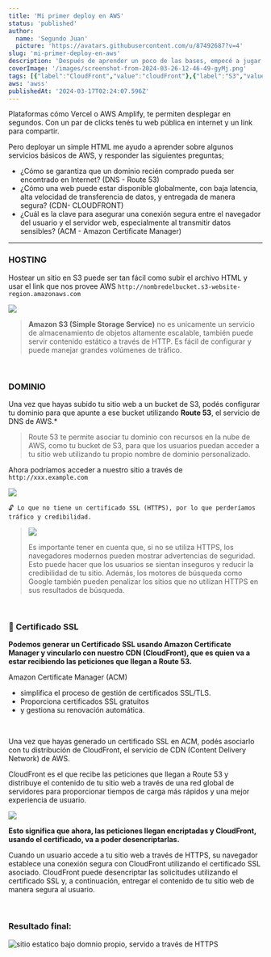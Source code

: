 ```yaml
---
title: 'Mi primer deploy en AWS'
status: 'published'
author:
  name: 'Segundo Juan'
  picture: 'https://avatars.githubusercontent.com/u/87492687?v=4'
slug: 'mi-primer-deploy-en-aws'
description: 'Después de aprender un poco de las bases, empecé a jugar un poco con algunos servicios basicos de AWS y desplegué un sitio estatico (HTML)'
coverImage: '/images/screenshot-from-2024-03-26-12-46-49-gyMj.png'
tags: [{"label":"CloudFront","value":"cloudFront"},{"label":"S3","value":"s3"},{"label":"Route53","value":"route53"},{"label":"ACM","value":"acm"},{"label":"DNS","value":"dns"},{"label":"CDN","value":"cdn"},{"value":"aws","label":"AWS"}]
aws: 'awss'
publishedAt: '2024-03-17T02:24:07.596Z'
---
```


Plataformas cómo Vercel o AWS Amplify, te permiten desplegar en segundos. Con un par de clicks tenés tu web pública en internet y un link para compartir.

Pero deployar un simple HTML me ayudo a aprender sobre algunos servicios básicos de AWS, y responder las siguientes preguntas;

- ¿Cómo se garantiza que un dominio recién comprado pueda ser encontrado en Internet? (DNS - Route 53)
- ¿Cómo una web puede estar disponible globalmente, con baja latencia, alta velocidad de transferencia de datos, y entregada de manera segura? (CDN- CLOUDFRONT)
- ¿Cuál es la clave para asegurar una conexión segura entre el navegador del usuario y el servidor web, especialmente al transmitir datos sensibles? (ACM - Amazon Certificate Manager)

---

### HOSTING

Hostear un sitio en S3 puede ser tan fácil como subir el archivo HTML y usar el link que nos provee AWS `http://nombredelbucket.s3-website-region.amazonaws.com`

![](/images/screenshot-from-2024-03-26-12-15-05-EyNT.png)

> **Amazon S3 (Simple Storage Service)** no es unicamente un servicio de almacenamiento de objetos altamente escalable, también puede servir contenido estático a través de HTTP. Es fácil de configurar y puede manejar grandes volúmenes de tráfico.

 

### DOMINIO

Una vez que hayas subido tu sitio web a un bucket de S3, podés configurar tu dominio para que apunte a ese bucket utilizando **Route 53**, el servicio de DNS de AWS.\*

> Route 53 te permite asociar tu dominio con recursos en la nube de AWS, como tu bucket de S3, para que los usuarios puedan acceder a tu sitio web utilizando tu propio nombre de dominio personalizado.

Ahora podríamos acceder a nuestro sitio a través de `http://xxx.example.com`

![](/images/screenshot-from-2024-03-26-12-40-42-MxMz.png)

`🔓️ Lo que no tiene un certificado SSL (HTTPS), por lo que perderíamos tráfico y credibilidad.`

> ![](/images/screenshot-from-2024-03-26-12-16-48-A1Nj.png)
>
> Es importante tener en cuenta que, si no se utiliza HTTPS, los navegadores modernos pueden mostrar advertencias de seguridad. Esto puede hacer que los usuarios se sientan inseguros y reducir la credibilidad de tu sitio. Además, los motores de búsqueda como Google también pueden penalizar los sitios que no utilizan HTTPS en sus resultados de búsqueda.

 

### 🔐️ Certificado SSL

**Podemos generar un Certificado SSL usando Amazon Certificate Manager y vincularlo con nuestro CDN (CloudFront), que es quien va a estar recibiendo las peticiones que llegan a Route 53.**

Amazon Certificate Manager (ACM)

- simplifica el proceso de gestión de certificados SSL/TLS.
- Proporciona certificados SSL gratuitos
- y gestiona su renovación automática.

 

Una vez que hayas generado un certificado SSL en ACM, podés asociarlo con tu distribución de CloudFront, el servicio de CDN (Content Delivery Network) de AWS.

CloudFront es el que recibe las peticiones que llegan a Route 53 y distribuye el contenido de tu sitio web a través de una red global de servidores para proporcionar tiempos de carga más rápidos y una mejor experiencia de usuario.

![](/images/screenshot-from-2024-03-26-12-46-49-E2OD.png)

**Esto significa que ahora, las peticiones llegan encriptadas y CloudFront, usando el certificado, va a poder desencriptarlas.**

Cuando un usuario accede a tu sitio web a través de HTTPS, su navegador establece una conexión segura con CloudFront utilizando el certificado SSL asociado. CloudFront puede desencriptar las solicitudes utilizando el certificado SSL y, a continuación, entregar el contenido de tu sitio web de manera segura al usuario.

 

### Resultado final:

![sitio estatico bajo domnio propio, servido a través de HTTPS](/images/screenshot-from-2024-03-26-12-19-13-I2Mj.png)